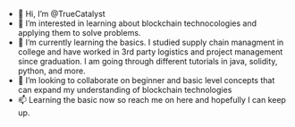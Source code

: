 - 👋 Hi, I’m @TrueCatalyst
- 👀 I’m interested in learning about blockchain technocologies and applying them to solve problems.
- 🌱 I’m currently learning the basics. I studied supply chain managment in college and have worked in 3rd party logistics and project management since graduation. I am going through different tutorials in java, solidity, python, and more.
- 💞️ I’m looking to collaborate on beginner and basic level concepts that can expand my understanding of blockchain technologies
- 📫 Learning the basic now so reach me on here and hopefully I can keep up. 

<!---
TrueCatalyst/TrueCatalyst is a ✨ special ✨ repository because its `README.md` (this file) appears on your GitHub profile.
You can click the Preview link to take a look at your changes.
--->
